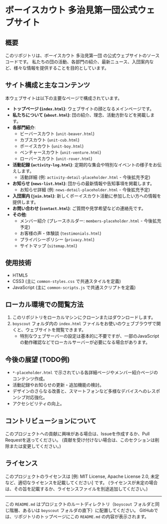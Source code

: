 # ボーイスカウト 多治見第一団公式ウェブサイト

## 概要

このリポジトリは、ボーイスカウト 多治見第一団 の公式ウェブサイトのソースコードです。
私たちの団の活動、各部門の紹介、最新ニュース、入団案内など、様々な情報を提供することを目的としています。

## サイト構成と主なコンテンツ

本ウェブサイトは以下の主要なページで構成されています。

* **トップページ (`index.html`)**: ウェブサイトの顔となるメインページです。
* **私たちについて (`about.html`)**: 団の紹介、理念、活動方針などを掲載します。
* **各部門紹介**:
    * ビーバースカウト (`unit-beaver.html`)
    * カブスカウト (`unit-cub.html`)
    * ボーイスカウト (`unit-boy.html`)
    * ベンチャースカウト (`unit-venture.html`)
    * ローバースカウト (`unit-rover.html`)
* **活動記録 (`activity-log.html`)**: 定期的な集会や特別なイベントの様子をお伝えします。
    * 活動詳細 (例: `activity-detail-placeholder.html` - 今後拡充予定)
* **お知らせ (`news-list.html`)**: 団からの最新情報や告知事項を掲載します。
    * お知らせ詳細 (例: `news-detail-placeholder.html` - 今後拡充予定)
* **入団案内 (`join.html`)**: 新しくボーイスカウト活動に参加したい方への情報を提供します。
* **お問い合わせ (`contact.html`)**: ご質問や見学希望などの連絡先です。
* **その他**:
    * メンバー紹介 (プレースホルダー: `members-placeholder.html` - 今後拡充予定)
    * お客様の声・体験談 (`testimonials.html`)
    * プライバシーポリシー (`privacy.html`)
    * サイトマップ (`sitemap.html`)

## 使用技術

* HTML5
* CSS3 (主に `common-styles.css` で共通スタイルを定義)
* JavaScript (主に `common-scripts.js` で共通スクリプトを定義)

## ローカル環境での閲覧方法

1.  このリポジトリをローカルマシンにクローンまたはダウンロードします。
2.  `boyscout` フォルダ内の `index.html` ファイルをお使いのウェブブラウザで開くと、ウェブサイトを閲覧できます。
    * 特別なウェブサーバーの設定は基本的に不要ですが、一部のJavaScriptの動作確認などでローカルサーバーが必要になる場合があります。

## 今後の展望 (TODO例)

* `*-placeholder.html` で示されている各詳細ページやメンバー紹介ページのコンテンツ作成。
* 活動記録やお知らせの更新・追加機能の検討。
* デザインのさらなる改善と、スマートフォンなど多様なデバイスへのレスポンシブ対応強化。
* アクセシビリティの向上。

## コントリビューションについて

このプロジェクトへの貢献に興味がある場合は、Issueを作成するか、Pull Requestを送ってください。
(貢献を受け付けない場合は、このセクションは削除または変更してください。)

## ライセンス

このプロジェクトのライセンスは [例: MIT License, Apache License 2.0, 未定など、適切なライセンスを記載してください] です。
(ライセンスが未定の場合は、その旨を記載するか、ライセンスファイルを別途追加してください。)

---

この `README.md` はプロジェクトのルートディレクトリ（`boyscout` フォルダと同じ階層、あるいは `boyscout` フォルダの直下）に配置してください。
GitHubでは、リポジトリのトップページにこの `README.md` の内容が表示されます。
